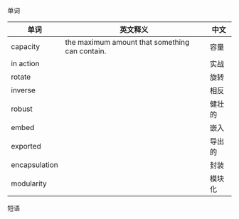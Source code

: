 单词

| 单词          | 英文释义                                       | 中文   |
| ------------- | ---------------------------------------------- | ------ |
| capacity      | the maximum amount that something can contain. | 容量   |
| in action     |                                                | 实战   |
| rotate        |                                                | 旋转   |
| inverse       |                                                | 相反   |
| robust        |                                                | 健壮的 |
| embed         |                                                | 嵌入   |
| exported      |                                                | 导出的 |
| encapsulation |                                                | 封装   |
| modularity    |                                                | 模块化 |

短语